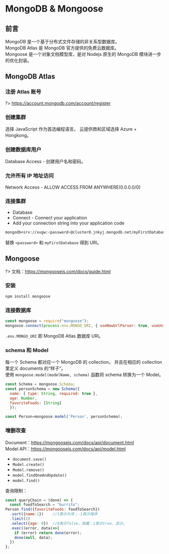 # MongoDB & Mongoose

## 前言

MongoDB 是一个基于分布式文件存储的非关系型数据库。  
MongoDB Atlas 是 MongoDB 官方提供的免费云数据库。  
Mongoose 是一个对象文档模型库，是对 Nodejs 原生的 MongoDB 模块进一步的优化封装。

## MongoDB Atlas

### 注册 Atlas 账号

?> <https://account.mongodb.com/account/register>

### 创建集群

选择 JavaScript 作为首选编程语言。
云提供商和区域选择 Azure + Hongkong。

### 创建数据库用户

Database Access - 创建用户名和密码。

### 允许所有 IP 地址访问

Network Access - ALLOW ACCESS FROM ANYWHERE(0.0.0.0/0)

### 连接集群

- Database
- Connect - Connect your application
- Add your connection string into your application code

``` bash
mongodb+srv://xugw:<password>@cluster0.jnkyj.mongodb.net/myFirstDatabase?retryWrites=true&w=majority
```

替换 `<password>` 和 `myFirstDatabase` 得到 URI。

## Mongoose

?> 文档：<https://mongoosejs.com/docs/guide.html>

### 安装

``` bash
npm install mongoose
```

### 连接数据库

```javascript
const mongoose = require("mongoose");
mongoose.connect(process.env.MONGO_URI, { useNewUrlParser: true, useUnifiedTopology: true });
```

`.env.MONGO_URI` 即 MongoDB Atlas 数据库 URI。

### schema 和 Model

每一个 Schema 都对应一个 MongoDB 的 collection， 并且在相应的 collection 里定义 documents 的“样子”。  
使用 `mongoose.model(modelName, schema)` 函数将 schema 转换为一个 Model。

``` javascript
const Schema = mongoose.Schema;
const personSchema = new Schema({
  name: { type: String, required: true },
  age: Number,
  favoriteFoods: [String]
  });

const Person=mongoose.model('Person', personSchema);
```

### 增删改查

Document：<https://mongoosejs.com/docs/api/document.html>  
Model API：<https://mongoosejs.com/docs/api/model.html>  

- `document.save()`
- `Model.create()`
- `Model.remove()`
- `model.findOneAndUpdate()`
- `model.find()`

查询限制：

``` javascript
const queryChain = (done) => {
  const foodToSearch = "burrito";
Person.find({favoriteFoods: foodToSearch})
  .sort({name:1})    //1表示升序；-1表示降序
  .limit(2)
  .select({age: 0})  //0表示false，隐藏；1表示true，显示。
  .exec((error, data)=>{
    if (error) return done(error);
    done(null, data);
  })
};
```
